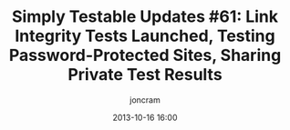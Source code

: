 ---
title: "Simply Testable Updates #61: Link Integrity Tests Launched, Testing Password-Protected Sites, Sharing Private Test Results"
date: 2013-10-16 16:00
author: joncram
newsletter:
    issue_number: 61st
    url: https://us5.campaign-archive2.com/?u=ac75e33d993d2b502e333ddd0&amp;id=dae0d3a0ab
    highlights:
        - link integrity tests launched
        - testing password-protected sites
        - providing public access to private test results
    closing_sentence: Expect the next newsletter a week from now on October 23.
---
